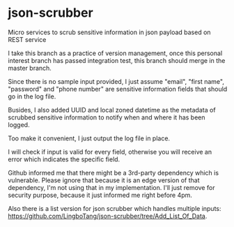 # json-scrubber
Micro services to scrub sensitive information in json payload based on REST service

I take this branch as a practice of version management, once this personal interest branch has passed integration test, this branch should merge in the master branch.

Since there is no sample input provided, I just assume "email", "first name", "password" and "phone number" are sensitive information fields that should go in the log file.

Busides, I also added UUID and local zoned datetime as the metadata of scrubbed sensitive information to notify when and where it has been logged.

Too make it convenient, I just output the log file in place.

I will check if input is valid for every field, otherwise you will receive an error which indicates the specific field.

Github informed me that there might be a 3rd-party dependency which is vulnerable. Please ignore that because it is an edge version of that dependency, I'm not using that in my implementation. I'll just remove for security purpose, because it just informed me right before 4pm.

Also there is a list version for json scrubber which handles multiple inputs: https://github.com/LingboTang/json-scrubber/tree/Add_List_Of_Data.

